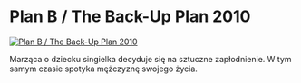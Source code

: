 Plan B / The Back-Up Plan 2010 
=============
[![Plan B / The Back-Up Plan 2010 ](http://vidos.pl/images/player.gif)](http://vidos.pl/plan-b-the-back-up-plan-2010)

 Marząca o dziecku singielka decyduje się na sztuczne zapłodnienie. W tym samym czasie spotyka mężczyznę swojego życia.
